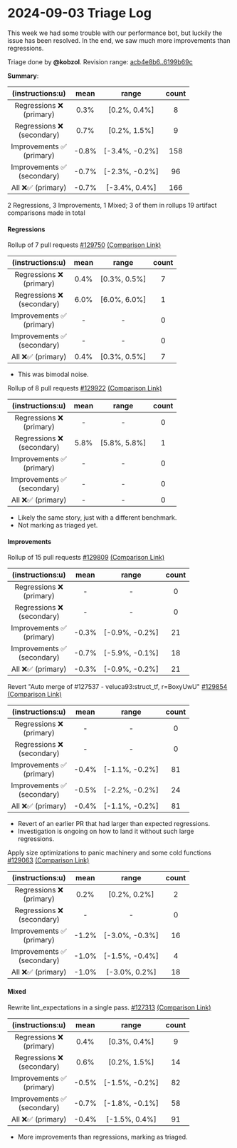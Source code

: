 # 2024-09-03 Triage Log

This week we had some trouble with our performance bot, but luckily the issue has been resolved.
In the end, we saw much more improvements than regressions.

Triage done by **@kobzol**.
Revision range: [acb4e8b6..6199b69c](https://perf.rust-lang.org/?start=acb4e8b6251f1d8da36f08e7a70fa23fc581839e&end=6199b69c53a8c275ca3cd59647ea0af5ca29aae2&absolute=false&stat=instructions%3Au)

**Summary**:

| (instructions:u)                   | mean  | range          | count |
|:----------------------------------:|:-----:|:--------------:|:-----:|
| Regressions ❌ <br /> (primary)    | 0.3%  | [0.2%, 0.4%]   | 8     |
| Regressions ❌ <br /> (secondary)  | 0.7%  | [0.2%, 1.5%]   | 9     |
| Improvements ✅ <br /> (primary)   | -0.8% | [-3.4%, -0.2%] | 158   |
| Improvements ✅ <br /> (secondary) | -0.7% | [-2.3%, -0.2%] | 96    |
| All ❌✅ (primary)                 | -0.7% | [-3.4%, 0.4%]  | 166   |


2 Regressions, 3 Improvements, 1 Mixed; 3 of them in rollups
19 artifact comparisons made in total

#### Regressions

Rollup of 7 pull requests [#129750](https://github.com/rust-lang/rust/pull/129750) [(Comparison Link)](https://perf.rust-lang.org/compare.html?start=784d444733d65c3d305ce5edcbb41e3d0d0aee2e&end=0d634185dfddefe09047881175f35c65d68dcff1&stat=instructions:u)

| (instructions:u)                   | mean | range        | count |
|:----------------------------------:|:----:|:------------:|:-----:|
| Regressions ❌ <br /> (primary)    | 0.4% | [0.3%, 0.5%] | 7     |
| Regressions ❌ <br /> (secondary)  | 6.0% | [6.0%, 6.0%] | 1     |
| Improvements ✅ <br /> (primary)   | -    | -            | 0     |
| Improvements ✅ <br /> (secondary) | -    | -            | 0     |
| All ❌✅ (primary)                 | 0.4% | [0.3%, 0.5%] | 7     |

- This was bimodal noise.

Rollup of 8 pull requests [#129922](https://github.com/rust-lang/rust/pull/129922) [(Comparison Link)](https://perf.rust-lang.org/compare.html?start=6199b69c53a8c275ca3cd59647ea0af5ca29aae2&end=d6c8169c186ab16a3404cd0d0866674018e8a19e&stat=instructions:u)

| (instructions:u)                   | mean | range        | count |
|:----------------------------------:|:----:|:------------:|:-----:|
| Regressions ❌ <br /> (primary)    | -    | -            | 0     |
| Regressions ❌ <br /> (secondary)  | 5.8% | [5.8%, 5.8%] | 1     |
| Improvements ✅ <br /> (primary)   | -    | -            | 0     |
| Improvements ✅ <br /> (secondary) | -    | -            | 0     |
| All ❌✅ (primary)                 | -    | -            | 0     |

- Likely the same story, just with a different benchmark.
- Not marking as triaged yet.

#### Improvements

Rollup of 15 pull requests [#129809](https://github.com/rust-lang/rust/pull/129809) [(Comparison Link)](https://perf.rust-lang.org/compare.html?start=fa72f0763de6bc1596208fc1419883ce5aea0de4&end=9649706eada1b2c68cf6504356efb058f68ad739&stat=instructions:u)

| (instructions:u)                   | mean  | range          | count |
|:----------------------------------:|:-----:|:--------------:|:-----:|
| Regressions ❌ <br /> (primary)    | -     | -              | 0     |
| Regressions ❌ <br /> (secondary)  | -     | -              | 0     |
| Improvements ✅ <br /> (primary)   | -0.3% | [-0.9%, -0.2%] | 21    |
| Improvements ✅ <br /> (secondary) | -0.7% | [-5.9%, -0.1%] | 18    |
| All ❌✅ (primary)                 | -0.3% | [-0.9%, -0.2%] | 21    |


Revert "Auto merge of #127537 - veluca93:struct_tf, r=BoxyUwU" [#129854](https://github.com/rust-lang/rust/pull/129854) [(Comparison Link)](https://perf.rust-lang.org/compare.html?start=a48861a6279b386ad2b9c3518490181d238fe727&end=94885bc699512cfee8560e73c2a01ee6b4b76563&stat=instructions:u)

| (instructions:u)                   | mean  | range          | count |
|:----------------------------------:|:-----:|:--------------:|:-----:|
| Regressions ❌ <br /> (primary)    | -     | -              | 0     |
| Regressions ❌ <br /> (secondary)  | -     | -              | 0     |
| Improvements ✅ <br /> (primary)   | -0.4% | [-1.1%, -0.2%] | 81    |
| Improvements ✅ <br /> (secondary) | -0.5% | [-2.2%, -0.2%] | 24    |
| All ❌✅ (primary)                 | -0.4% | [-1.1%, -0.2%] | 81    |

- Revert of an earlier PR that had larger than expected regressions.
- Investigation is ongoing on how to land it without such large regressions.

Apply size optimizations to panic machinery and some cold functions [#129063](https://github.com/rust-lang/rust/pull/129063) [(Comparison Link)](https://perf.rust-lang.org/compare.html?start=94885bc699512cfee8560e73c2a01ee6b4b76563&end=e71f9529121ca8f687e4b725e3c9adc3f1ebab4d&stat=instructions:u)

| (instructions:u)                   | mean  | range          | count |
|:----------------------------------:|:-----:|:--------------:|:-----:|
| Regressions ❌ <br /> (primary)    | 0.2%  | [0.2%, 0.2%]   | 2     |
| Regressions ❌ <br /> (secondary)  | -     | -              | 0     |
| Improvements ✅ <br /> (primary)   | -1.2% | [-3.0%, -0.3%] | 16    |
| Improvements ✅ <br /> (secondary) | -1.0% | [-1.5%, -0.4%] | 4     |
| All ❌✅ (primary)                 | -1.0% | [-3.0%, 0.2%]  | 18    |


#### Mixed

Rewrite lint_expectations in a single pass. [#127313](https://github.com/rust-lang/rust/pull/127313) [(Comparison Link)](https://perf.rust-lang.org/compare.html?start=1a1cc050d8efc906ede39f444936ade1fdc9c6cb&end=a48861a6279b386ad2b9c3518490181d238fe727&stat=instructions:u)

| (instructions:u)                   | mean  | range          | count |
|:----------------------------------:|:-----:|:--------------:|:-----:|
| Regressions ❌ <br /> (primary)    | 0.4%  | [0.3%, 0.4%]   | 9     |
| Regressions ❌ <br /> (secondary)  | 0.6%  | [0.2%, 1.5%]   | 14    |
| Improvements ✅ <br /> (primary)   | -0.5% | [-1.5%, -0.2%] | 82    |
| Improvements ✅ <br /> (secondary) | -0.7% | [-1.8%, -0.1%] | 58    |
| All ❌✅ (primary)                 | -0.4% | [-1.5%, 0.4%]  | 91    |

- More improvements than regressions, marking as triaged.
